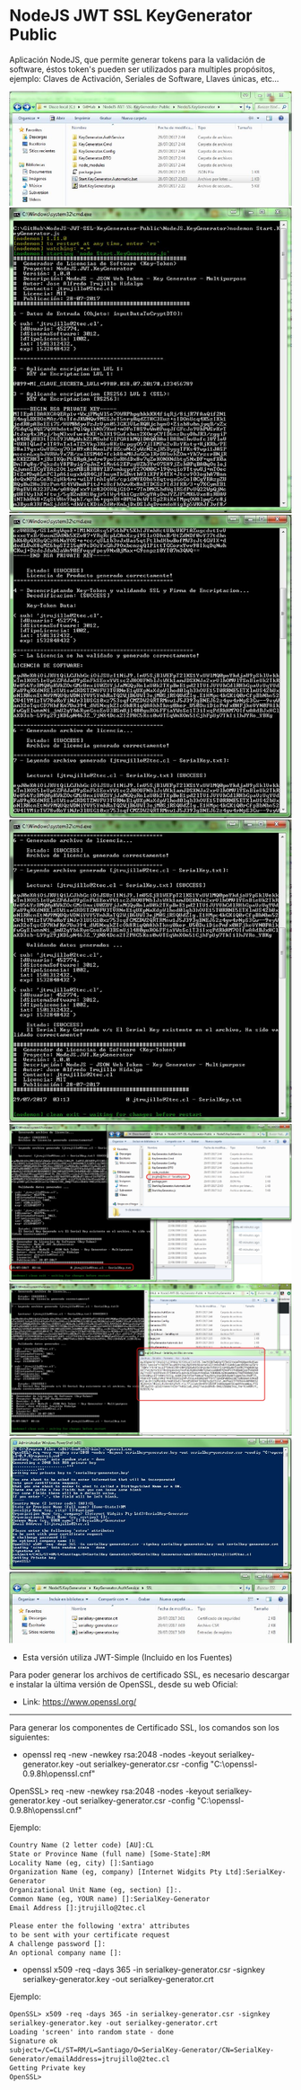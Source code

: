# NodeJS JWT SSL KeyGenerator Public

Aplicación NodeJS, que permite generar tokens para la validación de software, éstos token's pueden ser utilizados para multiples propósitos, ejemplo: Claves de Activación, Seriales de Software, Llaves únicas, etc...

![alt text](https://github.com/jtrujilloh/NodeJS-JWT-SSL-KeyGenerator-Public/blob/master/000%20-%20Start.JPG)
![alt text](https://github.com/jtrujilloh/NodeJS-JWT-SSL-KeyGenerator-Public/blob/master/001%20-%20Excec.JPG)
![alt text](https://github.com/jtrujilloh/NodeJS-JWT-SSL-KeyGenerator-Public/blob/master/002%20-%20Excec.JPG)
![alt text](https://github.com/jtrujilloh/NodeJS-JWT-SSL-KeyGenerator-Public/blob/master/003%20-%20Excec.JPG)
![alt text](https://github.com/jtrujilloh/NodeJS-JWT-SSL-KeyGenerator-Public/blob/master/004%20-%20Excec.JPG)
![alt text](https://github.com/jtrujilloh/NodeJS-JWT-SSL-KeyGenerator-Public/blob/master/005%20-%20Excec.JPG)
![alt text](https://github.com/jtrujilloh/NodeJS-JWT-SSL-KeyGenerator-Public/blob/master/006%20-%20PowerShell%20(x86).JPG)
![alt text](https://github.com/jtrujilloh/NodeJS-JWT-SSL-KeyGenerator-Public/blob/master/007%20-%20Claves%20y%20Certificados.JPG)

- Esta versión utiliza JWT-Simple (Incluido en los Fuentes)

Para poder generar los archivos de certificado SSL, es necesario descargar e instalar la última versión de OpenSSL, desde su web Oficial:

- Link: https://www.openssl.org/

--------------------------------------------------------------------------------------------------

Para generar los componentes de Certificado SSL, los comandos son los siguientes:

- openssl req -new -newkey rsa:2048 -nodes -keyout serialkey-generator.key -out serialkey-generator.csr -config "C:\openssl-0.9.8h\openssl.cnf"

OpenSSL> req -new -newkey rsa:2048 -nodes -keyout serialkey-generator.key -out serialkey-generator.csr -config "C:\openssl-0.9.8h\openssl.cnf"

Ejemplo:

	Country Name (2 letter code) [AU]:CL
	State or Province Name (full name) [Some-State]:RM
	Locality Name (eg, city) []:Santiago
	Organization Name (eg, company) [Internet Widgits Pty Ltd]:SerialKey-Generator
	Organizational Unit Name (eg, section) []:.
	Common Name (eg, YOUR name) []:SerialKey-Generator
	Email Address []:jtrujillo@2tec.cl

	Please enter the following 'extra' attributes
	to be sent with your certificate request
	A challenge password []:
	An optional company name []:


- openssl x509 -req -days 365 -in serialkey-generator.csr -signkey serialkey-generator.key -out serialkey-generator.crt

Ejemplo: 

	OpenSSL> x509 -req -days 365 -in serialkey-generator.csr -signkey serialkey-generator.key -out serialkey-generator.crt
	Loading 'screen' into random state - done
	Signature ok
	subject=/C=CL/ST=RM/L=Santiago/O=SerialKey-Generator/CN=SerialKey-Generator/emailAddress=jtrujillo@2tec.cl
	Getting Private key
	OpenSSL>
